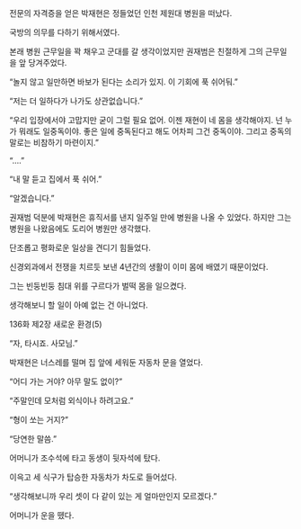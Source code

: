 전문의 자격증을 얻은 박재현은 정들었던 인천 제원대 병원을 떠났다.

국방의 의무를 다하기 위해서였다.

본래 병원 근무일을 꽉 채우고 군대를 갈 생각이었지만 권재범은 친절하게 그의 근무일을 앞 당겨주었다.

“놀지 않고 일만하면 바보가 된다는 소리가 있지. 이 기회에 푹 쉬어둬.”

“저는 더 일하다가 나가도 상관없습니다.”

“우리 입장에서야 고맙지만 굳이 그럴 필요 없어. 이젠 재현이 네 몸을 생각해야지. 넌 누가 뭐래도 일중독이야. 좋은 일에 중독된다고 해도 어차피 그건 중독이야. 그리고 중독의 말로는 비참하기 마련이지.”

“....”

“내 말 듣고 집에서 푹 쉬어.”

“알겠습니다.”

권재범 덕분에 박재현은 휴직서를 낸지 일주일 만에 병원을 나올 수 있었다. 하지만 그는 병원을 나왔음에도 도리어 병원만 생각했다.

단조롭고 평화로운 일상을 견디기 힘들었다.

신경외과에서 전쟁을 치르듯 보낸 4년간의 생활이 이미 몸에 배였기 때문이었다.

그는 빈둥빈둥 침대 위를 구르다가 벌떡 몸을 일으켰다.

생각해보니 할 일이 아예 없는 건 아니었다.

136화 제2장 새로운 환경(5)

“자, 타시죠. 사모님.”

박재현은 너스레를 떨며 집 앞에 세워둔 자동차 문을 열었다.

“어디 가는 거야? 아무 말도 없이?”

“주말인데 모처럼 외식이나 하려고요.”

“형이 쏘는 거지?”

“당연한 말씀.”

어머니가 조수석에 타고 동생이 뒷자석에 탔다.

이윽고 세 식구가 탑승한 자동차가 차도로 들어섰다.

“생각해보니까 우리 셋이 다 같이 있는 게 얼마만인지 모르겠다.”

어머니가 운을 뗐다.